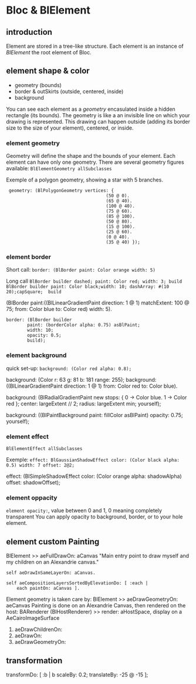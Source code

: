 # Bloc & BlElement

## introduction
Element are stored in a tree-like structure. Each element is an instance of *BlElement*
the root element of Bloc.


## element shape & color
* geometry (bounds)
* border & outSkirts (outside, centered, inside)
* background

You can see each element as a *geometry* encasulated inside a hidden 
rectangle (its bounds). The geometry is like a an invisible line on which
your drawing is represented. This drawing can happen outside (adding its border
size to the size of your element), centered, or inside.



### element geometry
Geometry will define the shape and the bounds of your element. Each element can 
have only one geometry. There are several geometry figures available:
`BlElementGeometry allSubclasses`


Exemple of a polygon geometry, showing a star with 5 branches.
```Smalltalk
 geometry: (BlPolygonGeometry vertices: {
						              (50 @ 0).
						              (65 @ 40).
						              (100 @ 40).
						              (75 @ 60).
						              (85 @ 100).
						              (50 @ 80).
						              (15 @ 100).
						              (25 @ 60).
						              (0 @ 40).
						              (35 @ 40) });
``` 


### element border

Short call: `border: (BlBorder paint: Color orange width: 5)`

Long call `BlBorder builder dashed; paint: Color red; width: 3; build`
`BlBorder builder paint: Color black;width: 10;	dashArray: #(10 20);capSquare;	build`

(BlBorder paint:((BlLinearGradientPaint direction: 1 @ 1)
						matchExtent: 100 @ 75; from: Color blue to: Color red)
				width: 5).
				

	border: (BlBorder builder
			paint: (borderColor alpha: 0.75) asBlPaint;
			width: 10;
			opacity: 0.5;
			build);
			
### element background

quick set-up: `background: (Color red alpha: 0.8);`

background: (Color r: 63 g: 81           b: 181     range: 255);
background: ((BlLinearGradientPaint direction: 1 @ 1) from: Color red to: Color blue).

background: (BlRadialGradientPaint new
			stops: { 0 -> Color blue. 1 -> Color red };
			center: largeExtent // 2;
			radius: largeExtent min;
			yourself);

background: ((BlPaintBackground paint: fillColor asBlPaint) opacity: 0.75; yourself);				
### element effect	
`BlElementEffect allSubclasses`					   

Exemple: `effect: BlGaussianShadowEffect color: (Color black alpha: 0.5) width: 7 offset: 2@2;`

		
effect: (BlSimpleShadowEffect
				color: (Color orange alpha: shadowAlpha)
				offset: shadowOffset);
				
### element oppacity
`element opacity:`, value between 0 and 1, 0 meaning completely transparent
You can apply opacity to background, border, or to your hole element.


## element custom Painting

BlElement >> aeFullDrawOn: aCanvas
	"Main entry point to draw myself and my children on an Alexandrie canvas."

	self aeDrawInSameLayerOn: aCanvas.

	self aeCompositionLayersSortedByElevationDo: [ :each |
		each paintOn: aCanvas ].
		
Element geometry is taken care by:
BlElement >> aeDrawGeometryOn: aeCanvas
Painting is done on an Alexandrie Canvas, then rendered on the host:
BARenderer (BlHostRenderer) >> render: aHostSpace, display on a AeCairoImageSurface

1. aeDrawChildrenOn:
 2. aeDrawOn:
  3. aeDrawGeometryOn:
  
  
## transformation

transformDo: [ :b | b scaleBy: 0.2; translateBy: -25 @ -15 ];